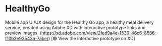 # HealthyGo
Mobile app UI/UX design for the Healthy Go app, a healthy meal delivery service, created using Adobe XD with interactive prototype links and preview images.
(https://xd.adobe.com/view/2fed9a4e-1530-46c6-8586-f10b3e93543a-7abe/)
[🟢 View the interactive prototype on XD]
